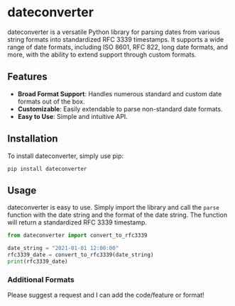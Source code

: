 # dateconverter

dateconverter is a versatile Python library for parsing dates from various string formats into standardized RFC 3339 timestamps. It supports a wide range of date formats, including ISO 8601, RFC 822, long date formats, and more, with the ability to extend support through custom formats.

## Features

- **Broad Format Support**: Handles numerous standard and custom date formats out of the box.
- **Customizable**: Easily extendable to parse non-standard date formats.
- **Easy to Use**: Simple and intuitive API.

## Installation

To install dateconverter, simply use pip:

```
pip install dateconverter
```

## Usage

dateconverter is easy to use. Simply import the library and call the `parse` function with the date string and the format of the date string. The function will return a standardized RFC 3339 timestamp.

```python
from dateconverter import convert_to_rfc3339

date_string = "2021-01-01 12:00:00"
rfc3339_date = convert_to_rfc3339(date_string)
print(rfc3339_date)
```

### Additional Formats

Please suggest a request and I can add the code/feature or format!


